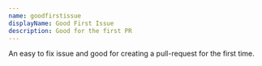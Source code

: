 ```yaml
---
name: goodfirstissue
displayName: Good First Issue
description: Good for the first PR
---
```


An easy to fix issue and good for creating a pull-request for the first time.
